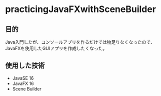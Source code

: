 # practicingJavaFXwithSceneBuilder

## 目的

Java入門したが、コンソールアプリを作るだけでは物足りなくなったので、JavaFXを使用したGUIアプリを作成したくなった。


## 使用した技術

- JavaSE 16
- JavaFX 16
- Scene Builder
